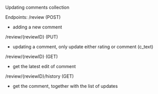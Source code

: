 Updating comments collection

Endpoints:
/review (POST)
- adding a new comment

/review/{reviewID}  (PUT)
- updating a comment, only update either rating or comment (c_text)

/review/{reviewID}  (GET)
- get the latest edit of comment

/review/{reviewID}/history  (GET)
- get the comment, together with the list of updates